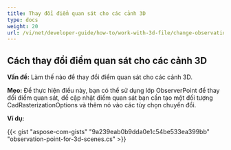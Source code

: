 ```yaml
---
title: Thay đổi điểm quan sát cho các cảnh 3D
type: docs
weight: 20
url: /vi/net/developer-guide/how-to/work-with-3d-file/change-observation-point-for-3d-scenes/
---
```


## **Cách thay đổi điểm quan sát cho các cảnh 3D**

**Vấn đề:** Làm thế nào để thay đổi điểm quan sát cho các cảnh 3D.

**Mẹo:** Để thực hiện điều này, bạn có thể sử dụng lớp ObserverPoint để thay đổi điểm quan sát, để cập nhật điểm quan sát bạn cần tạo một đối tượng CadRasterizationOptions và thêm nó vào các tùy chọn chuyển đổi.

**Ví dụ:**

{{< gist "aspose-com-gists" "9a239eab0b9dda0e1c54be533ea399bb" "observation-point-for-3d-scenes.cs" >}}
